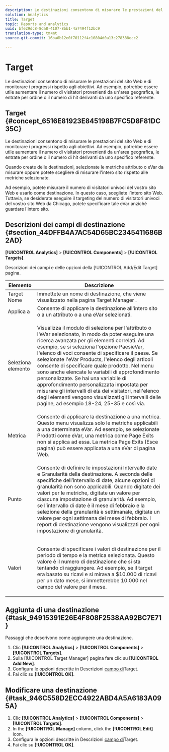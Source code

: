 ```yaml
---
description: Le destinazioni consentono di misurare le prestazioni del sito Web e di monitorare i progressi rispetto agli obiettivi. Ad esempio, potrebbe essere utile aumentare il numero di visitatori provenienti da un'area geografica, le entrate per ordine o il numero di hit derivanti da uno specifico referente.
solution: Analytics
title: Target
topic: Reports and analytics
uuid: bfe29dc8-8da8-4107-8bb1-4a7494f12bc9
translation-type: tm+mt
source-git-commit: 16ba0b12e0f70112f4c10804d0a13c278388ecc2

---
```



# Target

Le destinazioni consentono di misurare le prestazioni del sito Web e di monitorare i progressi rispetto agli obiettivi. Ad esempio, potrebbe essere utile aumentare il numero di visitatori provenienti da un'area geografica, le entrate per ordine o il numero di hit derivanti da uno specifico referente.

## Target {#concept_6516E81923E845198B7FC5D8F81DC35C}

Le destinazioni consentono di misurare le prestazioni del sito Web e di monitorare i progressi rispetto agli obiettivi. Ad esempio, potrebbe essere utile aumentare il numero di visitatori provenienti da un'area geografica, le entrate per ordine o il numero di hit derivanti da uno specifico referente.

Quando create delle destinazioni, selezionate le metriche attributo o eVar da misurare oppure potete scegliere di misurare l'intero sito rispetto alle metriche selezionate.

Ad esempio, potete misurare il numero di visitatori univoci del vostro sito Web e usarlo come destinazione. In questo caso, scegliete l’intero sito Web. Tuttavia, se desiderate eseguire il targeting del numero di visitatori univoci del vostro sito Web da Chicago, potete specificare tale eVar anziché guardare l'intero sito.

## Descrizioni dei campi di destinazione {#section_44DFFB4A7AC54D65BC2345411686B2AD}

**[!UICONTROL Analytics]** &gt; **[!UICONTROL Components]** &gt; **[!UICONTROL Targets]**.

Descrizioni dei campi e delle opzioni della [!UICONTROL Add/Edit Target] pagina.

<table id="table_E08728BECC204DF59F0AC99957A68CAE"> 
 <thead> 
  <tr> 
   <th colname="col1" class="entry"> Elemento </th> 
   <th colname="col2" class="entry"> Descrizione </th> 
  </tr> 
 </thead>
 <tbody> 
  <tr> 
   <td colname="col1"> Target Nome </td> 
   <td colname="col2">Immettete un nome di destinazione, che viene visualizzato nella pagina <span class="wintitle"> Target Manager</span> . </td> 
  </tr> 
  <tr> 
   <td colname="col1"> Applica a </td> 
   <td colname="col2"> Consente di applicare la destinazione all'intero sito o a un attributo o a una eVar selezionati. </td> 
  </tr> 
  <tr> 
   <td colname="col1"> Seleziona elemento </td> 
   <td colname="col2"> <p>Visualizza il modulo di selezione per l'attributo o l'eVar selezionato, in modo da poter eseguire una ricerca avanzata per gli elementi correlati. Ad esempio, se si seleziona l'opzione <span class="uicontrol"> Paesi</span>eVar, l'elenco di voci consente di specificare il paese. Se selezionate l'eVar <span class="uicontrol"> Products</span>, l'elenco degli articoli consente di specificare quale prodotto. Nel menu sono anche elencate le variabili di approfondimento personalizzate. Se hai una variabile di approfondimento personalizzata impostata per misurare gli intervalli di età dei visitatori, nell'elenco degli elementi vengono visualizzati gli intervalli delle pagine, ad esempio 18-24, 25-35 e così via. </p> </td> 
  </tr> 
  <tr> 
   <td colname="col1"> Metrica </td> 
   <td colname="col2">Consente di applicare la destinazione a una metrica. Questo menu visualizza solo le metriche applicabili a una determinata eVar. Ad esempio, se selezionate <span class="uicontrol"> Prodotti</span> come eVar, una metrica come <span class="uicontrol"> Page Exits</span> non si applica ad essa. La metrica <span class="uicontrol"> Page Exits</span> (Esce pagina) può essere applicata a una eVar di pagina Web. </td> 
  </tr> 
  <tr> 
   <td colname="col1"> Punto </td> 
   <td colname="col2"> <p>Consente di definire le impostazioni <span class="uicontrol"> Intervallo</span> date e <span class="uicontrol"> Granularità</span> della destinazione. A seconda delle specifiche dell’intervallo di date, alcune opzioni di granularità non sono applicabili. Quando digitate dei valori per le metriche, digitate un valore per ciascuna impostazione di granularità. Ad esempio, se l’intervallo di date è il mese di febbraio e la selezione della granularità è settimanale, digitate un valore per ogni settimana del mese di febbraio. I report di destinazione vengono visualizzati per ogni impostazione di granularità. </p> </td> 
  </tr> 
  <tr> 
   <td colname="col1"> Valori </td> 
   <td colname="col2"> <p>Consente di specificare i valori di destinazione per il periodo di tempo e la metrica selezionata. Questo valore è il numero di destinazione che si sta tentando di raggiungere. Ad esempio, se il target era basato su ricavi e si mirava a $10.000 di ricavi per un dato mese, si immetterebbe 10.000 nel campo del valore per il mese. </p> </td> 
  </tr> 
 </tbody> 
</table>

## Aggiunta di una destinazione {#task_94915391E26E4F808F2538AA92BC7E71}

Passaggi che descrivono come aggiungere una destinazione.

<!-- 

t_add_a_target.xml

 -->

1. Clic **[!UICONTROL Analytics]** &gt; **[!UICONTROL Components]** &gt; **[!UICONTROL Targets]**.
1. Sulla [!UICONTROL Target Manager] pagina fare clic su **[!UICONTROL Add New]**.
1. Configura le opzioni descritte in Descrizioni [campo di](/help/analyze/reports-analytics/targets.md#section_44DFFB4A7AC54D65BC2345411686B2AD)Target.
1. Fai clic su **[!UICONTROL OK]**.

## Modificare una destinazione {#task_946C558D2ECC4922ABD4A5A6183A095A}

1. Clic **[!UICONTROL Analytics]** &gt; **[!UICONTROL Components]** &gt; **[!UICONTROL Targets]**.
1. In the **[!UICONTROL Manage]** column, click the **[!UICONTROL Edit]** icon.
1. Configura le opzioni descritte in Descrizioni [campo di](/help/analyze/reports-analytics/targets.md#section_44DFFB4A7AC54D65BC2345411686B2AD)Target.
1. Fai clic su **[!UICONTROL OK]**.
